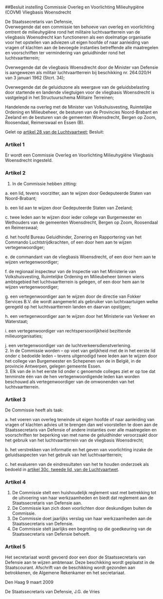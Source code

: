 <meta http-equiv='Content-Type' content='text/html; charset=utf-8' />

##Besluit instelling Commissie Overleg en Voorlichting Milieuhygiëne (COVM) Vliegbasis Woensdrecht

De Staatssecretaris van Defensie,  
Overwegende dat een commissie ten behoeve van overleg en voorlichting omtrent de milieuhygiëne rond het militaire luchtvaartterrein van de vliegbasis Woensdrecht kan functioneren als een doelmatige organisatie voor het opstellen van adviezen uit eigen hoofde of naar aanleiding van vragen of klachten aan de bevoegde instanties betreffende alle maatregelen en voorschriften ter vermindering van geluidhinder rond het luchtvaartterrein;

Overwegende dat de vliegbasis Woensdrecht door de Minister van Defensie is aangewezen als militair luchtvaartterrein bij beschikking nr. 264.020/H van 3 januari 1962 (Stcrt. 34);

Overwegende dat de geluidszone als weergave van de geluidsbelasting door startende en landende vliegtuigen voor de vliegbasis Woensdrecht is vastgelegd in het Structuurschema Militaire Terreinen;

Handelende na overleg met de Minister van Volkshuisvesting, Ruimtelijke Ordening en Milieubeheer, de besturen van de Provincies Noord-Brabant en Zeeland en de besturen van de gemeenten Woensdrecht, Bergen op Zoom, Roosendaal, Reimerswaal en Essen (B).

Gelet op [artikel 28 van de Luchtvaartwet](../../../../../../../../../../../wet/luchtvaartwet/BWBR0002267/README.md);
Besluit:    

### Artikel  1  

Er wordt een Commissie Overleg en Voorlichting Milieuhygiëne Vliegbasis Woensdrecht ingesteld. 

### Artikel  2  

1.  In de Commissie hebben zitting: 

a. een lid, tevens voorzitter, aan te wijzen door Gedeputeerde Staten van Noord-Brabant;  

b. een lid aan te wijzen door Gedeputeerde Staten van Zeeland;  

c. twee leden aan te wijzen door ieder college van Burgemeester en Wethouders van de gemeenten Woensdrecht, Bergen op Zoom, Roosendaal en Reimerswaal;  

d. het hoofd Bureau Geluidhinder, Zonering en Rapportering van het Commando Luchtstrijdkrachten, of een door hem aan te wijzen vertegenwoordiger;  

e. de commandant van de vliegbasis Woensdrecht, of een door hem aan te wijzen vertegenwoordiger;  

f. de regionaal inspecteur van de Inspectie van het Ministerie van Volkshuisvesting, Ruimtelijke Ordening en Milieubeheer binnen wiens ambtsgebied het luchtvaartterrein is gelegen, of een door hem aan te wijzen vertegenwoordiger;  

g. een vertegenwoordiger aan te wijzen door de directie van Fokker Services B.V. die wordt aangemerkt als gebruiker van luchtvaartuigen welke geregeld op het luchtvaartterrein landen en daarvan opstijgen;  

h. een vertegenwoordiger aan te wijzen door het Ministerie van Verkeer en Waterstaat;  

i. een vertegenwoordiger van rechtspersoonlijkheid bezittende milieuorganisaties;  

j. een vertegenwoordiger van de luchtverkeersdienstverlening.     
2.  In de Commissie worden – op voet van gelijkheid met de in het eerste lid onder c bedoelde leden – tevens uitgenodigd twee leden aan te wijzen door het college van Burgemeester en Schepenen van de in België, in de provincie Antwerpen, gelegen gemeente Essen.   
3.  Elk van de in het eerste lid onder c genoemde colleges ziet er op toe dat tenminste één van de hen vertegenwoordigende leden kan worden beschouwd als vertegenwoordiger van de omwonenden van het luchtvaartterrein.  

### Artikel  3  

De Commissie heeft als taak: 

a. het voeren van overleg teneinde uit eigen hoofde of naar aanleiding van vragen of klachten advies uit te brengen dan wel voorstellen te doen aan de Staatssecretaris van Defensie of andere instanties over alle maatregelen en voorschriften ter beperking van met name de geluidhinder veroorzaakt door het gebruik van het luchtvaartterrein van de vliegbasis Woensdrecht;  

b. het verstrekken van informatie en het geven van voorlichting inzake de geluidsaspecten van het gebruik van het luchtvaartterrein;  

c. het evalueren van de eindresultaten van het te houden onderzoek als bedoeld in [artikel 30c, tweede lid, van de Luchtvaartwet](../../../../../../../../../../../wet/luchtvaartwet/BWBR0002267/README.md).   

### Artikel  4  

1.  De Commissie stelt een huishoudelijk reglement vast met betrekking tot de uitvoering van haar werkzaamheden en biedt dat reglement aan de Staatssecretaris van Defensie aan.   
2.  De Commissie kan zich doen voorlichten door deskundigen buiten de Commissie.   
3.  De Commissie doet jaarlijks verslag van haar werkzaamheden aan de Staatssecretaris van Defensie.   
4.  De Commissie stelt jaarlijks een begroting op die goedkeuring van de Staatssecretaris van Defensie behoeft.  

### Artikel  5  

Het secretariaat wordt gevoerd door een door de Staatssecretaris van Defensie aan te wijzen ambtenaar. 
Deze beschikking wordt geplaatst in de Staatscourant. Afschrift van de beschikking wordt gezonden aan betrokkenen, de Algemene Rekenkamer en het secretariaat.   

Den Haag 
9 maart 2009   

De 
Staatssecretaris van Defensie, 
J.G. de Vries     
